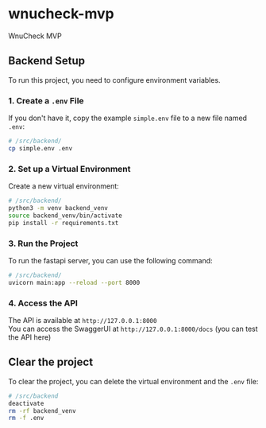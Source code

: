 # wnucheck-mvp
WnuCheck MVP

## Backend Setup

To run this project, you need to configure environment variables.

### 1. Create a `.env` File

If you don't have it, copy the example `simple.env` file to a new file named `.env`:

```bash
# /src/backend/
cp simple.env .env
```

### 2. Set up a Virtual Environment

Create a new virtual environment:

```bash
# /src/backend/
python3 -m venv backend_venv
source backend_venv/bin/activate
pip install -r requirements.txt
```

### 3. Run the Project

To run the fastapi server, you can use the following command:

```bash
# /src/backend/
uvicorn main:app --reload --port 8000
```

### 4. Access the API

The API is available at `http://127.0.0.1:8000` \
You can access the SwaggerUI at `http://127.0.0.1:8000/docs` (you can test the API here)

## Clear the project

To clear the project, you can delete the virtual environment and the `.env` file:

```bash
# /src/backend
deactivate
rm -rf backend_venv
rm -f .env
```

